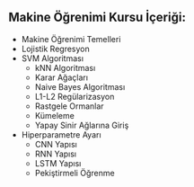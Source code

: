 ## Makine Öğrenimi Kursu İçeriği:
  - Makine Öğrenimi Temelleri
  - Lojistik Regresyon
  - SVM Algoritması
	- kNN Algoritması
	- Karar Ağaçları
	- Naive Bayes Algoritması
	- L1-L2 Regülarizasyon
	- Rastgele Ormanlar 
	- Kümeleme
	- Yapay Sinir Ağlarına Giriş
  - Hiperparametre Ayarı
	- CNN Yapısı
	- RNN Yapısı
	- LSTM Yapısı
	- Pekiştirmeli Öğrenme
